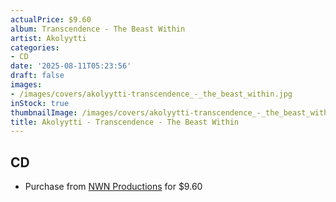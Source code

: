 ```yaml
---
actualPrice: $9.60
album: Transcendence - The Beast Within
artist: Akolyytti
categories:
- CD
date: '2025-08-11T05:23:56'
draft: false
images:
- /images/covers/akolyytti-transcendence_-_the_beast_within.jpg
inStock: true
thumbnailImage: /images/covers/akolyytti-transcendence_-_the_beast_within-thumb.jpg
title: Akolyytti - Transcendence - The Beast Within
---
```


## CD
* Purchase from [NWN Productions](http://shop.nwnprod.com/index.php?route=product/product&path=93&product_id=46689&sort=pd.name&order=ASC) for $9.60
